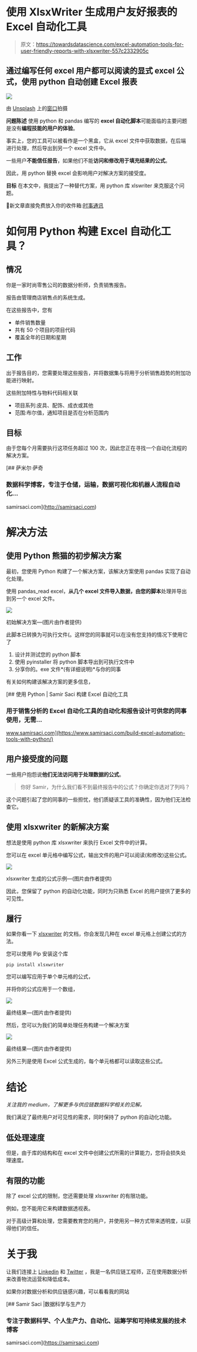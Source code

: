 # 使用 XlsxWriter 生成用户友好报表的 Excel 自动化工具

> 原文：<https://towardsdatascience.com/excel-automation-tools-for-user-friendly-reports-with-xlsxwriter-557c2332905c>

## 通过编写任何 excel 用户都可以阅读的显式 excel 公式，使用 python 自动创建 Excel 报表

![](img/fc280756ae25437664ef17f37e1da461.png)

由 [Unsplash](https://unsplash.com?utm_source=medium&utm_medium=referral) 上的[窗口](https://unsplash.com/@windows?utm_source=medium&utm_medium=referral)拍摄

**问题陈述** 使用 python 和 pandas 编写的 **excel 自动化脚本**可能面临的主要问题是没有**编程技能的用户的体验**。

事实上，您的工具可以被看作是一个黑盒，它从 excel 文件中获取数据，在后端进行处理，然后导出到另一个 excel 文件中。

一些用户**不能信任报告**，如果他们不能**访问和修改用于填充结果的公式**。

因此，用 python 替换 excel 会影响用户对解决方案的接受度。

**目标** 在本文中，我提出了一种替代方案，用 python 库 xlswriter 来克服这个问题。

💌新文章直接免费放入你的收件箱:[时事通讯](https://www.samirsaci.com/#/portal/signup)

# 如何用 Python 构建 Excel 自动化工具？

## **情况**

你是一家时尚零售公司的数据分析师，负责销售报告。

报告由管理商店销售点的系统生成。

在这些报告中，您有

*   单件销售数量
*   共有 50 个项目的项目代码
*   覆盖全年的日期和星期

## 工作

出于报告目的，您需要处理这些报告，并将数据集与将用于分析销售趋势的附加功能进行映射。

这些附加特性与物料代码相关联

*   项目系列:皮具、配饰、成衣或其他
*   范围:布尔值，通知项目是否在分析范围内

## 目标

由于您每个月需要执行这项任务超过 100 次，因此您正在寻找一个自动化流程的解决方案。

[](http://samirsaci.com) [## 萨米尔·萨奇

### 数据科学博客，专注于仓储，运输，数据可视化和机器人流程自动化…

samirsaci.com](http://samirsaci.com) 

# 解决方法

## 使用 Python 熊猫的初步解决方案

最初，您使用 Python 构建了一个解决方案，该解决方案使用 pandas 实现了自动化处理。

使用 pandas_read excel，**从几个 excel 文件导入数据，由您的脚本**处理并导出到另一个 excel 文件。

![](img/545948d4c58e27f21baff35755164c63.png)

初始解决方案—(图片由作者提供)

此脚本已转换为可执行文件(。这样您的同事就可以在没有您支持的情况下使用它了

1.  设计并测试您的 python 脚本
2.  使用 pyinstaller 将 python 脚本导出到可执行文件中
3.  分享你的。exe 文件*(有详细说明)*与你的同事

有关如何构建该解决方案的更多信息，

[](https://www.samirsaci.com/build-excel-automation-tools-with-python/) [## 使用 Python | Samir Saci 构建 Excel 自动化工具

### 用于销售分析的 Excel 自动化工具的自动化和报告设计可供您的同事使用，无需…

www.samirsaci.com](https://www.samirsaci.com/build-excel-automation-tools-with-python/) 

## 用户接受度的问题

一些用户抱怨说**他们无法访问用于处理数据的公式**。

> 你好 Samir，为什么我们看不到最终报告中的公式？你确定你选对了列吗？

这个问题引起了您的同事的一些担忧，他们质疑该工具的准确性，因为他们无法检查它。

## 使用 xlsxwriter 的新解决方案

想法是使用 python 库 xlsxwriter 来执行 Excel 文件中的计算。

您可以在 excel 单元格中编写公式，输出文件的用户可以阅读(和修改)这些公式。

![](img/c26473df0bec4bfe9250f16c3759217d.png)

xlsxwriter 生成的公式示例—(图片由作者提供)

因此，您保留了 python 的自动化功能，同时为只熟悉 Excel 的用户提供了更多的可见性。

## 履行

如果你看一下 [xlsxwriter](https://xlsxwriter.readthedocs.io/) 的文档，你会发现几种在 excel 单元格上创建公式的方法。

您可以使用 Pip 安装这个库

```
pip install xlsxwriter
```

您可以编写应用于单个单元格的公式，

并将你的公式应用于一个数组，

![](img/662635a46ca05473a31ebc90db4336f7.png)

最终结果—(图片由作者提供)

然后，您可以为我们的简单处理任务构建一个解决方案

![](img/bf0959493a061595d671a7183c37ff4c.png)

最终结果—(图片由作者提供)

另外三列是使用 Excel 公式生成的，每个单元格都可以读取这些公式。

# 结论

*关注我的 medium，了解更多与供应链数据科学相关的见解。*

我们满足了最终用户对可见性的需求，同时保持了 python 的自动化功能。

## 低处理速度

但是，由于库的结构和在 excel 文件中创建公式所需的计算能力，您将会损失处理速度。

## 有限的功能

除了 excel 公式的限制，您还需要处理 xlsxwriter 的有限功能。

例如，您不能用它来构建数据透视表。

对于高级计算和处理，您需要教育您的用户，并使用另一种方式带来透明度，以获得他们的信任。

# 关于我

让我们连接上 [Linkedin](https://www.linkedin.com/in/samir-saci/) 和 [Twitter](https://twitter.com/Samir_Saci_) ，我是一名供应链工程师，正在使用数据分析来改善物流运营和降低成本。

如果你对数据分析和供应链感兴趣，可以看看我的网站

[](https://samirsaci.com) [## Samir Saci |数据科学与生产力

### 专注于数据科学、个人生产力、自动化、运筹学和可持续发展的技术博客

samirsaci.com](https://samirsaci.com)